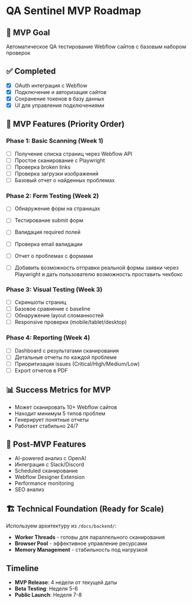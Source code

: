 # QA Sentinel MVP Roadmap

## 🎯 MVP Goal
Автоматическое QA тестирование Webflow сайтов с базовым набором проверок

## ✅ Completed
- [x] OAuth интеграция с Webflow
- [x] Подключение и авторизация сайтов
- [x] Сохранение токенов в базу данных
- [x] UI для управления подключениями

## 🚀 MVP Features (Priority Order)

### Phase 1: Basic Scanning (Week 1)
- [ ] Получение списка страниц через Webflow API
- [ ] Простое сканирование с Playwright
- [ ] Проверка broken links
- [ ] Проверка загрузки изображений
- [ ] Базовый отчет о найденных проблемах

### Phase 2: Form Testing (Week 2)
- [ ] Обнаружение форм на страницах
- [ ] Тестирование submit форм
- [ ] Валидация required полей
- [ ] Проверка email валидации
- [ ] Отчет о проблемах с формами
- [ ] Добавить возможность отправки реальной формы заявки через Playwright и дать пользователю возможность проставить чекбокс


### Phase 3: Visual Testing (Week 3)
- [ ] Скриншоты страниц
- [ ] Базовое сравнение с baseline
- [ ] Обнаружение layout сломанностей
- [ ] Responsive проверки (mobile/tablet/desktop)

### Phase 4: Reporting (Week 4)
- [ ] Dashboard с результатами сканирования
- [ ] Детальные отчеты по каждой проблеме
- [ ] Приоритизация issues (Critical/High/Medium/Low)
- [ ] Export отчетов в PDF

## 📊 Success Metrics for MVP
- Может сканировать 10+ Webflow сайтов
- Находит минимум 5 типов проблем
- Генерирует понятные отчеты
- Работает стабильно 24/7

## 🔄 Post-MVP Features
- AI-powered анализ с OpenAI
- Интеграция с Slack/Discord
- Scheduled сканирование
- Webflow Designer Extension
- Performance monitoring
- SEO анализ

## 🏗️ Technical Foundation (Ready for Scale)
Используем архитектуру из `/docs/backend/`:
- **Worker Threads** - готовы для параллельного сканирования
- **Browser Pool** - эффективное управление ресурсами
- **Memory Management** - стабильность под нагрузкой

## Timeline
- **MVP Release**: 4 недели от текущей даты
- **Beta Testing**: Неделя 5-6
- **Public Launch**: Неделя 7-8
